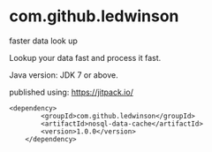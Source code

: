 # com.github.ledwinson
faster data look up 

Lookup your data fast and process it fast.

Java version: JDK 7 or above.

published using: https://jitpack.io/

    <dependency>
			<groupId>com.github.ledwinson</groupId>
			<artifactId>nosql-data-cache</artifactId>
			<version>1.0.0</version>
		</dependency>
